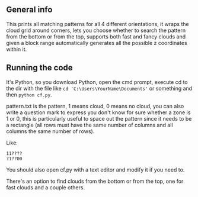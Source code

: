 ## General info
This prints all matching patterns for all 4 different orientations, it wraps the cloud grid around corners, lets you choose whether to search the pattern from the bottom or from the top, supports both fast and fancy clouds and given a block range automatically generates all the possible z coordinates within it.

## Running the code
It's Python, so you download Python, open the cmd prompt, execute cd to the dir with the file like `cd 'C:\Users\YourName\Documents'` or something and then `python cf.py`.

pattern.txt is the pattern, 1 means cloud, 0 means no cloud, you can also write a question mark to express you don't know for sure whether a zone is 1 or 0, this is particularly useful to space out the pattern since it needs to be a rectangle (all rows must have the same number of columns and all columns the same number of rows).

Like:
```
11????
?1??00
```

You should also open cf.py with a text editor and modify it if you need to.

There's an option to find clouds from the bottom or from the top, one for fast clouds and a couple others.
